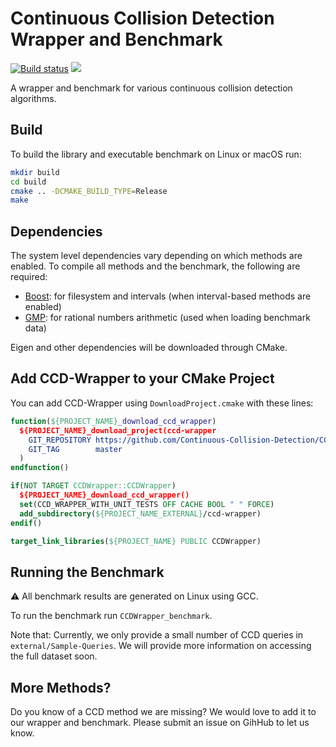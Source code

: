 # Continuous Collision Detection Wrapper and Benchmark

[![Build status](https://github.com/Continuous-Collision-Detection/CCD-Wrapper/workflows/Build/badge.svg)](https://github.com/Continuous-Collision-Detection/CCD-Wrapper/actions?query=workflow%3ABuild+branch%3Amaster+event%3Apush)
<a href="https://opensource.org/licenses/MIT"><img src="https://img.shields.io/github/license/Continuous-Collision-Detection/CCD-Wrapper.svg?color=blue"></img></a>

A wrapper and benchmark for various continuous collision detection algorithms.

## Build

To build the library and executable benchmark on Linux or macOS run:
```sh
mkdir build
cd build
cmake .. -DCMAKE_BUILD_TYPE=Release
make
```

## Dependencies

The system level dependencies vary depending on which methods are enabled. To compile all methods and the benchmark, the following are required:

* [Boost](https://www.boost.org/): for filesystem and intervals (when interval-based methods are enabled)
* [GMP](https://gmplib.org/): for rational numbers arithmetic (used when loading benchmark data)

Eigen and other dependencies will be downloaded through CMake.


## Add CCD-Wrapper to your CMake Project

You can add CCD-Wrapper using `DownloadProject.cmake` with these lines:

```cmake
function(${PROJECT_NAME}_download_ccd_wrapper)
  ${PROJECT_NAME}_download_project(ccd-wrapper
    GIT_REPOSITORY https://github.com/Continuous-Collision-Detection/CCD-Wrapper.git
    GIT_TAG        master
  )
endfunction()

if(NOT TARGET CCDWrapper::CCDWrapper)
  ${PROJECT_NAME}_download_ccd_wrapper()
  set(CCD_WRAPPER_WITH_UNIT_TESTS OFF CACHE BOOL " " FORCE)
  add_subdirectory(${PROJECT_NAME_EXTERNAL}/ccd-wrapper)
endif()

target_link_libraries(${PROJECT_NAME} PUBLIC CCDWrapper)
```

## Running the Benchmark

:warning: All benchmark results are generated on Linux using GCC.

To run the benchmark run `CCDWrapper_benchmark`.

Note that: Currently, we only provide a small number of CCD queries in `external/Sample-Queries`.
We will provide more information on accessing the full dataset soon.

## More Methods?

Do you know of a CCD method we are missing? We would love to add it to our wrapper and benchmark. Please submit an issue on GihHub to let us know.

